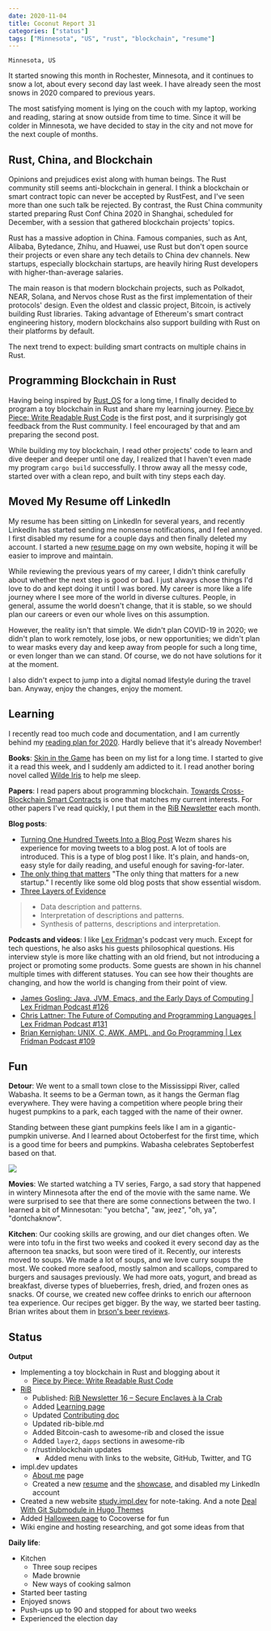 ```yaml
---
date: 2020-11-04
title: Coconut Report 31
categories: ["status"]
tags: ["Minnesota", "US", "rust", "blockchain", "resume"]
---
```


`Minnesota, US`

It started snowing this month in Rochester, Minnesota,
and it continues to snow a lot, about every second day last week.
I have already seen the most snows in 2020 compared to previous years.

The most satisfying moment is lying on the couch with my laptop,
working and reading, staring at snow outside from time to time.
Since it will be colder in Minnesota,
we have decided to stay in the city and not move for
the next couple of months.


## Rust, China, and Blockchain

Opinions and prejudices exist along with human beings.
The Rust community still seems anti-blockchain in general.
I think a blockchain or smart contract topic
can never be accepted by RustFest,
and I've seen more than one such talk be rejected.
By contrast, the Rust China community started
preparing Rust Conf China 2020 in Shanghai,
scheduled for December,
with a session that gathered blockchain projects' topics.

Rust has a massive adoption in China.
Famous companies, such as Ant, Alibaba, Bytedance, Zhihu, and Huawei,
use Rust
but don't open source their projects or even share any tech details
to China dev channels.
New startups, especially blockchain startups, are heavily hiring Rust
developers with higher-than-average salaries.

The main reason is that modern blockchain projects,
such as Polkadot, NEAR, Solana, and Nervos chose Rust
as the first implementation of their protocols' design.
Even the oldest and classic project, Bitcoin,
is actively building Rust libraries.
Taking advantage of Ethereum's smart contract engineering history,
modern blockchains also support building with Rust
on their platforms by default.

The next trend to expect:
building smart contracts on multiple chains in Rust.


## Programming Blockchain in Rust

Having being inspired by [Rust_OS](https://os.phil-opp.com/) for a long time,
I finally decided to program a toy blockchain in Rust
and share my learning journey.
[Piece by Piece: Write Readable Rust Code](/posts/write-readable-rust-code)
is the first post, and it surprisingly got feedback from the Rust community.
I feel encouraged by that and am preparing the second post.

While building my toy blockchain,
I read other projects' code to learn and dive deeper and deeper
until one day,
I realized that I haven't even made my program `cargo build` successfully.
I throw away all the messy code, started over
with a clean repo, and built with tiny steps each day.


## Moved My Resume off LinkedIn

My resume has been sitting on LinkedIn for several years,
and recently LinkedIn has started sending me nonsense notifications,
and I feel annoyed. 
I first disabled my resume for a couple days and then 
finally deleted my account.
I started a new [resume page](/resume) on my own website,
hoping it will be easier to improve and maintain.

While reviewing the previous years of my career,
I didn't think carefully about
whether the next step is good or bad.
I just always chose things I'd love to do
and kept doing it until I was bored.
My career is more like a life journey 
where I see more of the world in diverse cultures.
People, in general, assume the world doesn't change,
that it is stable,
so we should plan our careers or 
even our whole lives on this assumption.

However, the reality isn't that simple.
We didn't plan COVID-19 in 2020; 
we didn't plan to work remotely, lose jobs, 
or new opportunities; 
we didn't plan to wear masks every day and 
keep away from people for such a long time, 
or even longer than we can stand. 
Of course, we do not have solutions for it at the moment.

I also didn't expect to
jump into a digital nomad lifestyle 
during the travel ban. 
Anyway, enjoy the changes, enjoy the moment.


## Learning

I recently read too much code and documentation, 
and I am currently behind my
[reading plan for 2020](https://www.goodreads.com/challenges/11621-2020-reading-challenge).
Hardly believe that it's already November!

**Books**:
[Skin in the Game](https://www.amazon.com/Skin-Game-Hidden-Asymmetries-Daily-ebook/dp/B075HYVP7C/)
has been on my list for a long time.
I started to give it a read this week, 
and I suddenly am addicted to it.
I read another boring novel called [Wilde Iris](https://www.amazon.com/Wilde-Iris-April-Nugent-ebook/dp/B00B3MLJG8/)
to help me sleep.

**Papers**:
I read papers about programming blockchain.
[Towards Cross-Blockchain Smart Contracts](https://arxiv.org/pdf/2010.07352.pdf)
is one that matches my current interests.
For other papers I've read quickly, I put them in the [RiB Newsletter](https://rustinblockchain.org/newsletters/)
each month.

**Blog posts**:
- [Turning One Hundred Tweets Into a Blog Post](https://www.wezm.net/v2/posts/2020/turning-one-hundred-tweets-into-a-blog-post/)
  Wezm shares his experience for moving tweets to a blog post.
  A lot of tools are introduced.
  This is a type of blog post I like. 
  It's plain, and hands-on, easy style for daily reading, 
  and useful enough for saving-for-later.
- [The only thing that matters](https://pmarchive.com/guide_to_startups_part4.html)
  "The only thing that matters for a new startup."
  I recently like some old blog posts that 
  show essential wisdom.
- [Three Layers of Evidence](https://zettelkasten.de/posts/layers-of-evidence/) 
>- Data description and patterns.
>- Interpretation of descriptions and patterns.
>- Synthesis of patterns, descriptions and interpretation.


**Podcasts and videos**:
I like [Lex Fridman](https://www.youtube.com/c/lexfridman)'s podcast very much.
Except for tech questions, he also asks
his guests philosophical questions.
His interview style is more like chatting with an old friend, 
but not introducing a project or promoting some products. 
Some guests are shown in his channel multiple times 
with different statuses. 
You can see how their thoughts are changing, 
and how the world is changing from their point of view.

- [James Gosling: Java, JVM, Emacs, and the Early Days of Computing | Lex Fridman Podcast #126](https://www.youtube.com/watch?v=IT__Nrr3PNI)
- [Chris Lattner: The Future of Computing and Programming Languages | Lex Fridman Podcast #131](https://www.youtube.com/watch?v=nWTvXbQHwWs)
- [Brian Kernighan: UNIX, C, AWK, AMPL, and Go Programming | Lex Fridman Podcast #109](https://www.youtube.com/watch?v=O9upVbGSBFo)

## Fun

**Detour**:
We went to a small town
close to the Mississippi River, called Wabasha.
It seems to be a German town, as it hangs the German flag everywhere. 
They were having a competition where people 
bring their hugest pumpkins to a park, 
each tagged with the name of their owner.

Standing between these giant pumpkins feels like 
I am in a gigantic-pumpkin universe. 
And I learned about Octoberfest for the first time,
which is a good time for beers and pumpkins.
Wabasha celebrates Septoberfest based on that.

![](/graphic-assets/2020-pumpkin.jpg)

**Movies**:
We started watching a TV series, Fargo,
a sad story that happened in wintery Minnesota after 
the end of the movie with the same name. 
We were surprised to see that there are 
some connections between the two. 
I learned a bit of Minnesotan:
"you betcha", "aw, jeez", "oh, ya", "dontchaknow".

**Kitchen**:
Our cooking skills are growing,
and our diet changes often.
We were into tofu in the first two weeks and cooked it
every second day as the afternoon tea snacks,
but soon were tired of it.
Recently, our interests moved to soups.
We made a lot of soups, and we love curry soups the most.
We cooked more seafood, mostly salmon and scallops,
compared to burgers and sausages previously.
We had more oats, yogurt, and bread as breakfast,
diverse types of blueberries, fresh, dried, and frozen ones as snacks.
Of course, we created new coffee drinks to
enrich our afternoon tea experience.
Our recipes get bigger.
By the way, we started beer tasting.
Brian writes about them in
[brson's beer reviews](https://brson.github.io/beer/index.html).

## Status

**Output**

- Implementing a toy blockchain in Rust and blogging about it
  - [Piece by Piece: Write Readable Rust Code](/posts/write-readable-rust-code)
- [RiB](https://rustinblockchain.org/)
  - Published: [RiB Newsletter 16 – Secure Enclaves à la Crab](https://rustinblockchain.org/newsletters/2020-09-30-secure-enclaves-a-la-crab/)
  - Added [Learning page](https://rustinblockchain.org/learning)
  - Updated [Contributing doc](https//rustinblochain.org/contributing)
  - Updated rib-bible.md
  - Added Bitcoin-cash to awesome-rib and closed the issue
  - Added `layer2`, `dapps` sections in awesome-rib
  - r/rustinblockchain updates
    - Added menu with links to the website, GitHub, Twitter, and TG
- impl.dev updates
  - [About me](/about) page
  - Created a new [resume](/resume) and the [showcase](/showcase),
    and disabled my LinkedIn account
- Created a new website [study.impl.dev](https://study.impl.dev) for note-taking.
  And a note [Deal With Git Submodule in Hugo Themes](https://study.impl.dev/hacking/git-submodule-hugo-theme/)
- Added [Halloween page](https://cocoverse.com/halloween) to Cocoverse for fun
- Wiki engine and hosting researching, and got some ideas from that

**Daily life**:

- Kitchen
  - Three soup recipes
  - Made brownie
  - New ways of cooking salmon
- Started beer tasting
- Enjoyed snows
- Push-ups up to 90 and stopped for about two weeks
- Experienced the election day

